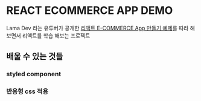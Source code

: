 # REACT ECOMMERCE APP DEMO

Lama Dev 라는 유투버가 공개한 [리액트 E-COMMERCE App 만들기 예제](https://www.youtube.com/watch?v=c1xTDSIXit8)를 따라 해보면서 리액트를 학습 해보는 프로젝트

## 배울 수 있는 것들

### styled component

### 반응형 css 적용

